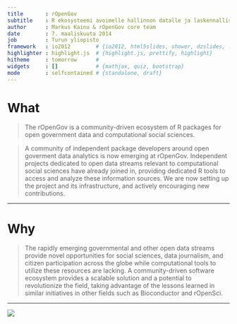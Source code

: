 ```yaml
---
title       : rOpenGov
subtitle    : R ekosysteemi avoimelle hallinnon datalle ja laskennalliselle yhteiskuntatutkimukselle
author      : Markus Kainu & rOpenGov core team
date        : 7. maaliskuuta 2014
job         : Turun yliopisto
framework   : io2012        # {io2012, html5slides, shower, dzslides, ...}
highlighter : highlight.js  # {highlight.js, prettify, highlight}
hitheme     : tomorrow      # 
widgets     : []            # {mathjax, quiz, bootstrap}
mode        : selfcontained # {standalone, draft}
---
```


What
==========================

>The rOpenGov is a community-driven ecosystem of R packages for open government data and computational social sciences. 

>A community of independent package developers around open goverment data analytics is now emerging at rOpenGov. Independent projects dedicated to open data streams relevant to computational social sciences have already joined in, providing dedicated R tools to access and analyze these information sources. We are now setting up the project and its infrastructure, and actively encouraging new contributions. 

---

Why
=========================

>The rapidly emerging governmental and other open data streams provide novel opportunities for social sciences, data journalism, and citizen participation across the globe while computational tools to utilize these resources are lacking. A community-driven software ecosystem provides a scalable solution and a potential to revolutionize the field, taking advantage of the lessons learned in similar initiatives in other fields such as Bioconductor and rOpenSci. 

---

![](http://upload.wikimedia.org/wikipedia/commons/c/cc/Open_Data_stickers.jpg)
